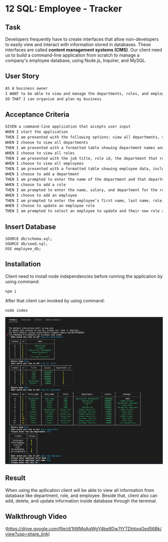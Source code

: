 # 12 SQL: Employee - Tracker

## Task

Developers frequently have to create interfaces that allow non-developers to easily view and interact with information stored in databases. These interfaces are called **content management systems (CMS)**. Our client need us to build a command-line application from scratch to manage a company's employee database, using Node.js, Inquirer, and MySQL.

## User Story

```md
AS A business owner
I WANT to be able to view and manage the departments, roles, and employees in my company
SO THAT I can organize and plan my business
```

## Acceptance Criteria

```md
GIVEN a command-line application that accepts user input
WHEN I start the application
THEN I am presented with the following options: view all departments, view all roles, view all employees, add a department, add a role, add an employee, and update an employee role
WHEN I choose to view all departments
THEN I am presented with a formatted table showing department names and department ids
WHEN I choose to view all roles
THEN I am presented with the job title, role id, the department that role belongs to, and the salary for that role
WHEN I choose to view all employees
THEN I am presented with a formatted table showing employee data, including employee ids, first names, last names, job titles, departments, salaries, and managers that the employees report to
WHEN I choose to add a department
THEN I am prompted to enter the name of the department and that department is added to the database
WHEN I choose to add a role
THEN I am prompted to enter the name, salary, and department for the role and that role is added to the database
WHEN I choose to add an employee
THEN I am prompted to enter the employee’s first name, last name, role, and manager, and that employee is added to the database
WHEN I choose to update an employee role
THEN I am prompted to select an employee to update and their new role and this information is updated in the database 
```
## Insert Database

```
SOURCE db/schema.sql;
SOURCE db/seed.sql;
USE employee_db;
```
## Installation
Client need to install node independencies before running the application by using command:
```
npm i
```
After that client can invoked by using command:
```
node index
```
![](./Assets/screenshot.png)
## Result
When using the apllication client will be able to view all information from database like department, role, and employee. Beside that, client also can add, delete, and update information inside database through the terminal.

## Walkthrough Video
(https://drive.google.com/file/d/1tWMoAqWgY4be8Dw7tYTDhtixqGed56Bk/view?usp=share_link)

